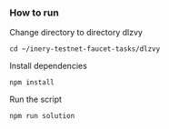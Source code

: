 ### How to run

Change directory to directory dlzvy

```shell
cd ~/inery-testnet-faucet-tasks/dlzvy
```


Install dependencies

```shell
npm install
```



Run the script

```
npm run solution
```
